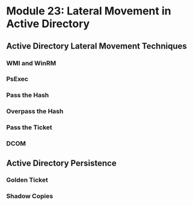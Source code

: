 # Module 23: Lateral Movement in Active Directory

## Active Directory Lateral Movement Techniques

### WMI and WinRM

### PsExec

### Pass the Hash

### Overpass the Hash

### Pass the Ticket

### DCOM

## Active Directory Persistence

### Golden Ticket

### Shadow Copies
